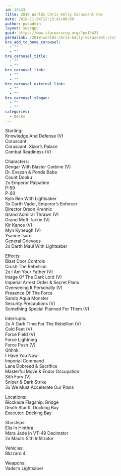 ```yaml
---
id: 13423
title: 2018 Worlds Chris Kelly Coruscant CRv
date: 2018-11-04T12:15:42+00:00
author: pwsadmin
layout: swccgpc
guid: https://www.starwarsccg.org/?p=13423
permalink: /2018-worlds-chris-kelly-coruscant-crv/
bre_add_to_home_carousel:
  - ""
  - ""
bre_carousel_title:
  - ""
  - ""
bre_carousel_link:
  - ""
  - ""
bre_carousel_external_link:
  - ""
  - ""
bre_carousel_slogan:
  - ""
  - ""
categories:
  - Decks
---
```

Starting:  
Knowledge And Defense (V)  
Coruscant  
Coruscant: Xizor&#8217;s Palace  
Combat Readiness (V)

Characters:  
Dengar With Blaster Carbine (V)  
Dr. Evazan & Ponda Baba  
Count Dooku  
2x Emperor Palpatine  
P-59  
P-60  
Kylo Ren With Lightsaber  
3x Darth Vader, Emperor&#8217;s Enforcer  
Director Orson Krennic  
Grand Admiral Thrawn (V)  
Grand Moff Tarkin (V)  
Kir Kanos (V)  
Myn Kyneugh (V)  
Ysanne Isard  
General Grievous  
2x Darth Maul With Lightsaber

Effects:  
Blast Door Controls  
Crush The Rebellion  
2x I Am Your Father (V)  
Image Of The Dark Lord (V)  
Imperial Arrest Order & Secret Plans  
Overseeing It Personally (V)  
Presence Of The Force  
Sando Aqua Monster  
Security Precautions (V)  
Something Special Planned For Them (V)

Interrupts:  
2x A Dark Time For The Rebellion (V)  
Cold Feet (V)  
Force Field (V)  
Force Lightning  
Force Push (V)  
Ghhhk  
I Have You Now  
Imperial Command  
Lana Dobreed & Sacrifice  
Masterful Move & Endor Occupation  
Sith Fury (V)  
Sniper & Dark Strike  
3x We Must Accelerate Our Plans

Locations:  
Blockade Flagship: Bridge  
Death Star II: Docking Bay  
Executor: Docking Bay

Starships:  
Elis In Hinthra  
Mara Jade In VT-49 Decimator  
2x Maul&#8217;s Sith Infiltrator

Vehicles:  
Blizzard 4

Weapons:  
Vader&#8217;s Lightsaber